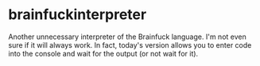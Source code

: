 # brainfuckinterpreter
Another unnecessary interpreter of the Brainfuck language. I'm not even sure if it will always work. In fact, today's version allows you to enter code into the console and wait for the output (or not wait for it).
